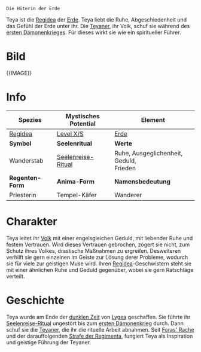 	Die Hüterin der Erde

Teya ist die [Regidea](Die%20Regidea) der [Erde](Die%20Elemente). Teya liebt die Ruhe, Abgeschiedenheit und das Gefühl der Erde unter ihr. Die [Teyaner](Die%20Teyaner), ihr Volk, schuf sie während des [ersten Dämonenkrieges](Der%20Erste%20Dämonenkrieg). Für dieses wirkt sie wie ein spiritueller Führer.
# Bild
{{IMAGE}}
# Info

| Spezies                  | Mystisches Potential                                                   | Element                                    |
| ------------------------ | ---------------------------------------------------------------------- | ------------------------------------------ |
| [Regidea](Die%20Regidea) | [Level X/S](Mystisches%20Potential#Level%20X%20-%20Gottheiten%20Level) | [Erde](Die%20Elemente)                     |
| **Symbol**               | **Seelenritual**                                                       | **Werte**                                  |
| Wanderstab               | [Seelenreise-Ritual](Die%20Teyaner#Rituale)                            | Ruhe, Ausgeglichenheit, Geduld,<br>Frieden |
| **Regenten-Form**        | **Anima-Form**                                                         | **Namensbedeutung**                        |
| Priesterin               | Tempel-Käfer                                                           | Wanderer                                   |
# Charakter
Teya leitet ihr [Volk](Die%20Teyaner) mit einer engelsgleichen Geduld, mit liebender Ruhe und festem Vertrauen. Wird dieses Vertrauen gebrochen, zögert sie nicht, zum Schutz ihres Volkes, drastische Maßnahmen zu ergreifen. Desweiteren verhilft sie gern einzelnen im Geiste zur
Lösung derer Probleme, wodurch sie für viele zur geistigen Muse wird.
Ihren [Regidea](Die%20Regidea)-Geschwistern steht sie mit einer ähnlichen Ruhe und Geduld gegenüber, wobei sie gern Ratschläge verteilt.
# Geschichte
Teya wurde am Ende der [dunklen Zeit](Die%20Dunkle%20Zeit) von [Lygea](Die%20Regimenta) geschaffen. Sie führte ihr [Seelenreise-Ritual](Die%20Teyaner#Rituale) ungestört bis zum [ersten Dämonenkrieg](Der%20Erste%20Dämonenkrieg) durch. Dann schuf sie die [Teyaner](Die%20Teyaner), die ihr die rituelle Arbeit abnahmen.
Seit [Foras' Rache](Foras'%20Rache) und der darauffolgenden [Strafe der Regimenta](Die%20Strafe%20der%20Regimenta), fungiert Teya als Inspiration und geistige Führung der Teyaner.
